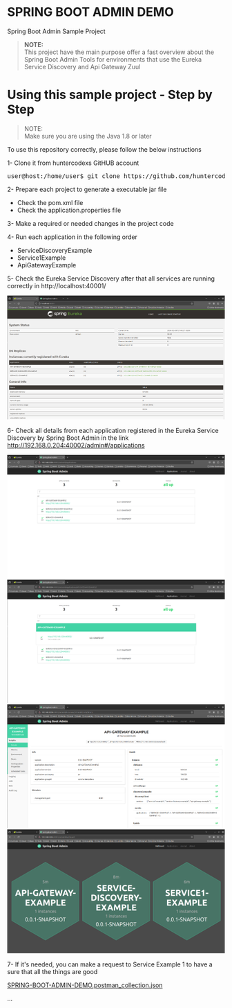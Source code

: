 # SPRING BOOT ADMIN DEMO
Spring Boot Admin Sample Project

> **NOTE:**<br>
> This project have the main purpose offer a fast overview about the Spring Boot Admin Tools for environments that
> use the Eureka Service Discovery and Api Gateway Zuul

# Using this sample project - Step by Step

> NOTE:<br>
> Make sure you are using the Java 1.8 or later

To use this repository correctly, please follow the below instructions

1- Clone it from huntercodexs GitHUB account

<pre>
user@host:/home/user$ git clone https://github.com/huntercodexs/spring-boot-admin-demo.git .
</pre>

2- Prepare each project to generate a executable jar file

- Check the pom.xml file
- Check the application.properties file

3- Make a required or needed changes in the project code

4- Run each application in the following order

- ServiceDiscoveryExample
- Service1Example
- ApiGatewayExample

5- Check the Eureka Service Discovery after that all services are running correctly in http://localhost:40001/

![service-discovery-example.png](resources/media/service-discovery-example.png)

6- Check all details from each application registered in the Eureka Service Discovery by Spring Boot Admin in the link http://192.168.0.204:40002/admin#/applications

![spring-boot-admin-example-1.png](resources/media/spring-boot-admin-example-1.png)
![spring-boot-admin-example-2.png](resources/media/spring-boot-admin-example-2.png)
![spring-boot-admin-example-3.png](resources/media/spring-boot-admin-example-3.png)
![spring-boot-admin-example-4.png](resources/media/spring-boot-admin-example-4.png)

7- If it's needed, you can make a request to Service Example 1 to have a sure that all the things are good

[SPRING-BOOT-ADMIN-DEMO.postman_collection.json](resources/postman/SPRING-BOOT-ADMIN-DEMO.postman_collection.json)

...